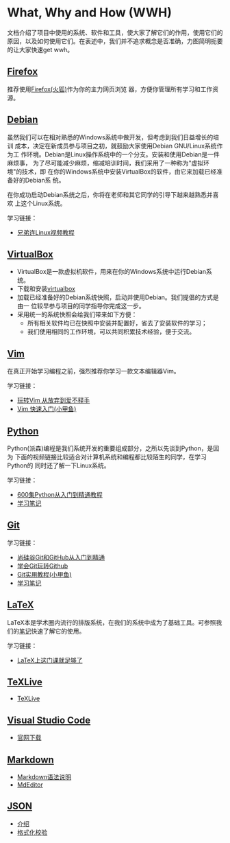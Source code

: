 # What, Why and How (WWH)

文档介绍了项目中使用的系统、软件和工具，使大家了解它们的作用，使用它们的
原因，以及如何使用它们。在表述中，我们并不追求概念是否准确，力图简明扼要
的让大家快速get wwh。

## [Firefox](#firefox)

推荐使用[Firefox(火狐)](http://www.firefox.com.cn/)作为你的主力网页浏览
器，方便你管理所有学习和工作资源。


## [Debian](#debian)

虽然我们可以在相对熟悉的Windows系统中做开发，但考虑到我们日益增长的培训
成本，决定在新成员参与项目之初，就鼓励大家使用Debian GNU/Linux系统作为工
作环境。Debian是Linux操作系统中的一个分支。安装和使用Debian是一件麻烦事，
为了尽可能减少麻烦，缩减培训时间，我们采用了一种称为"虚拟环境"的技术，即
在你的Windows系统中安装VirtualBox的软件，由它来加载已经准备好的Debian系
统。

在你成功启动Debian系统之后，你将在老师和其它同学的引导下越来越熟悉并喜欢
上这个Linux系统。

学习链接：

- [兄弟连Linux视频教程](https://www.bilibili.com/video/av18156598)

## [VirtualBox](#virtualbox)

- VirtualBox是一款虚拟机软件，用来在你的Windows系统中运行Debian系统。
- 下载和安装[virtualbox](https://www.virtualbox.org/wiki/Downloads)
- 加载已经准备好的Debian系统快照，启动并使用Debian。我们提倡的方式是由一
  位较早参与项目的同学指导你完成这一步。
- 采用统一的系统快照会给我们带来如下方便：
  - 所有相关软件均已在快照中安装并配置好，省去了安装软件的学习；
  - 我们使用相同的工作环境，可以共同积累技术经验，便于交流。


## [Vim](#vim)

在真正开始学习编程之前，强烈推荐你学习一款文本编辑器Vim。

学习链接：

- [玩转Vim 从放弃到爱不释手](https://www.imooc.com/learn/1129)
- [Vim 快速入门(小甲鱼)](https://www.bilibili.com/video/av8261286?from=search&seid=9981812881289187840)

## [Python](#python)

Python(派森)编程是我们系统开发的重要组成部分，之所以先谈到Python，是因为
下面的视频链接比较适合对计算机系统和编程都比较陌生的同学，在学习Python的
同时还了解一下Linux系统。

学习链接：

- [600集Python从入门到精通教程](https://www.bilibili.com/video/av14184325/)
- [学习笔记](https://github.com/yangdaweihit/haohaolearn/tree/master/python)

## [Git](#git)

学习链接：

- [尚硅谷Git和GitHub从入门到精通](https://www.bilibili.com/video/av67967014)
- [学会Git玩转Github](https://www.bilibili.com/video/av10475153?from=search&seid=17286768959494391090)
- [Git实用教程(小甲鱼)](https://www.bilibili.com/video/av8261658?from=search&seid=17286768959494391090)
- [学习笔记](https://github.com/yangdaweihit/haohaolearn/tree/master/git)

## [LaTeX](#latex)

LaTeX本是学术圈内流行的排版系统，在我们的系统中成为了基础工具。可参照我
们的[笔记](https://github.com/yangdaweihit/latexreport)快速了解它的使用。

学习链接：

- [LaTeX上这门课就足够了](https://www.bilibili.com/video/av68886822)

## [TeXLive](#texlive)

- [TeXLive](https://github.com/yangdaweihit/haohaolearn/blob/master/latex/TeXLive.md)

## [Visual Studio Code](#vscode)

- [官网下载](https://code.visualstudio.com/)

## [Markdown](#markdown)

- [Markdown语法说明](http://www.markdown.cn/)
- [MdEditor](https://www.mdeditor.com/)

## [JSON](#json)

- [介绍](https://json.org/json-zh.html)
- [格式化校验](http://www.kjson.com/)
